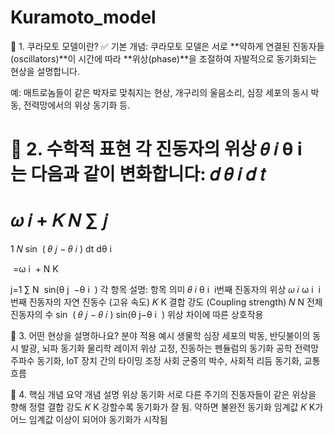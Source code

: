 # Kuramoto_model

🧠 1. 쿠라모토 모델이란?
✅ 기본 개념:
쿠라모토 모델은 서로 **약하게 연결된 진동자들(oscillators)**이 시간에 따라 **위상(phase)**을 조절하여 자발적으로 동기화되는 현상을 설명합니다.

예: 매트로놈들이 같은 박자로 맞춰지는 현상, 개구리의 울음소리, 심장 세포의 동시 박동, 전력망에서의 위상 동기화 등.

🧮 2. 수학적 표현
각 진동자의 위상 
𝜃
𝑖
θ 
i
​
 는 다음과 같이 변화합니다:
𝑑
𝜃
𝑖
𝑑
𝑡
=
𝜔
𝑖
+
𝐾
𝑁
∑
𝑗
=
1
𝑁
sin
⁡
(
𝜃
𝑗
−
𝜃
𝑖
)
dt
dθ 
i
​
 
​
 =ω 
i
​
 + 
N
K
​
  
j=1
∑
N
​
 sin(θ 
j
​
 −θ 
i
​
 )
각 항목 설명:
항목	의미
𝜃
𝑖
θ 
i
​
 	i번째 진동자의 위상
𝜔
𝑖
ω 
i
​
 	i번째 진동자의 자연 진동수 (고유 속도)
𝐾
K	결합 강도 (Coupling strength)
𝑁
N	전체 진동자의 수
sin
⁡
(
𝜃
𝑗
−
𝜃
𝑖
)
sin(θ 
j
​
 −θ 
i
​
 )	위상 차이에 따른 상호작용

🔄 3. 어떤 현상을 설명하나요?
분야	적용 예시
생물학	심장 세포의 박동, 반딧불이의 동시 발광, 뇌파 동기화
물리학	레이저 위상 고정, 진동하는 펜듈럼의 동기화
공학	전력망 주파수 동기화, IoT 장치 간의 타이밍 조정
사회	군중의 박수, 사회적 리듬 동기화, 교통 흐름

🎯 4. 핵심 개념 요약
개념	설명
위상 동기화	서로 다른 주기의 진동자들이 같은 위상을 향해 정렬
결합 강도 
𝐾
K	강할수록 동기화가 잘 됨. 약하면 불완전 동기화
임계값	
𝐾
K가 어느 임계값 이상이 되어야 동기화가 시작됨
